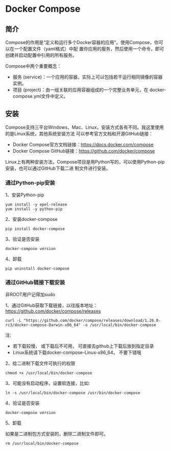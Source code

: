 # **Docker Compose**

## **简介**
Compose的作用是“定义和运行多个Docker容器的应用”。使用Compose，你可以在一个配置文件（yaml格式）中配 置你应用的服务，然后使用一个命令，即可创建并启动配置中引用的所有服务。

Compose中两个重要概念： 
- 服务 (service)：一个应用的容器，实际上可以包括若干运行相同镜像的容器实例。 
- 项目 (project)：由一组关联的应用容器组成的一个完整业务单元，在 docker-compose.yml文件中定义。

## **安装**
Compose支持三平台Windows、Mac、Linux，安装方式各有不同。我这里使用的是Linux系统，其他系统安装方法 可以参考官方文档和开源GitHub链接： 
- Docker Compose官方文档链接：https://docs.docker.com/compose
- Docker Compose GitHub链接：https://github.com/docker/compose 
  
Linux上有两种安装方法，Compose项目是用Python写的，可以使用Python-pip安装，也可以通过GitHub下载二进 制文件进行安装。 

### **通过Python-pip安装**
1、安装Python-pip
``` shell
yum install -y epel-release 
yum install -y python-pip
```

2、安装docker-compose
``` shell
pip install docker-compose
```

3、验证是否安装
``` shell
docker-compose version
```

4、卸载
``` shell
pip uninstall docker-compose
```

### **通过GitHub链接下载安装**
非ROOT用户记得加sudo 

1、通过GitHub获取下载链接，以往版本地址：https://github.com/docker/compose/releases
``` shell
curl -L "https://github.com/docker/compose/releases/download/1.26.0-rc3/docker-compose-Darwin-x86_64" -o /usr/local/bin/docker-compose
```
注:
- 若下载较慢， 或下载后不可用， 可直接去github上下载后放到指定目录
- Linux系统请下载docker-compose-Linux-x86_64， 不要下错哦

2、给二进制下载文件可执行的权限
``` shell
chmod +x /usr/local/bin/docker-compose
```

3、可能没有启动程序，设置软连接，比如:
``` shell
ln -s /usr/local/bin/docker-compose /usr/bin/docker-compose
```

4、验证是否安装
``` shell
docker-compose version
```

5、卸载

如果是二进制包方式安装的，删除二进制文件即可。
``` shell
rm /usr/local/bin/docker-compose
```
